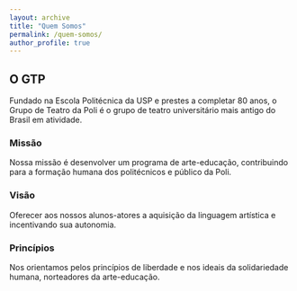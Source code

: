 ```yaml
---
layout: archive
title: "Quem Somos"
permalink: /quem-somos/
author_profile: true
---
```

## O GTP 
Fundado na Escola Politécnica da USP e prestes a completar 80 anos, o Grupo de Teatro da Poli é o grupo de teatro universitário mais antigo do Brasil em atividade.

### Missão
Nossa missão é desenvolver um programa de arte-educação, contribuindo para a formação humana dos politécnicos e público da Poli.

### Visão
Oferecer aos nossos alunos-atores a aquisição da linguagem artística e incentivando sua autonomia.

### Princípios
Nos orientamos pelos princípios de liberdade e nos ideais da solidariedade humana, norteadores da arte-educação.